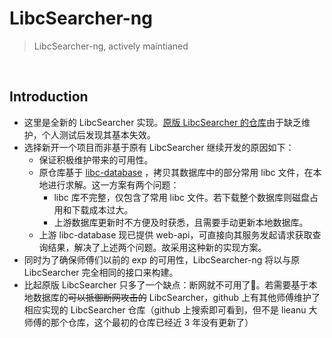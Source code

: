 # LibcSearcher-ng
> LibcSearcher-ng, actively maintianed

<br>

## Introduction

- 这里是全新的 LibcSearcher 实现。[原版 LibcSearcher 的仓库](https://github.com/lieanu/LibcSearcher)由于缺乏维护，个人测试后发现其基本失效。
- 选择新开一个项目而非基于原有 LibcSearcher 继续开发的原因如下：
  - 保证积极维护带来的可用性。
  - 原仓库基于 [libc-database](https://github.com/niklasb/libc-database) ，拷贝其数据库中的部分常用 libc 文件，在本地进行求解。这一方案有两个问题：
    - libc 库不完整，仅包含了常用 libc 文件。若下载整个数据库则磁盘占用和下载成本过大。
    - 上游数据库更新时不方便及时获悉，且需要手动更新本地数据库。
  - 上游 libc-database 现已提供 web-api，可直接向其服务发起请求获取查询结果，解决了上述两个问题。故采用这种新的实现方案。
- 同时为了确保师傅们以前的 exp 的可用性，LibcSearcher-ng 将以与原 LibcSearcher 完全相同的接口来构建。
- 比起原版 LibcSearcher 只多了一个缺点：断网就不可用了🤣。若需要基于本地数据库的~~可以抵御断网攻击的~~ LibcSearcher，github 上有其他师傅维护了相应实现的 LibcSearcher 仓库（github 上搜索即可看到，但不是 lieanu 大师傅的那个仓库，这个最初的仓库已经近 3 年没有更新了）